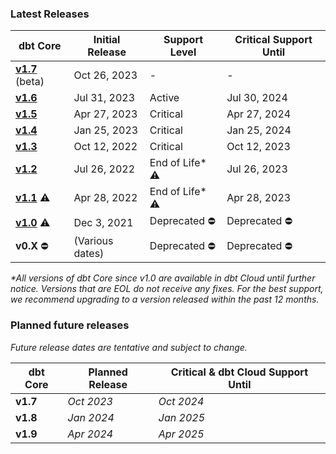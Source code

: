 ### Latest Releases

| dbt Core                                                   | Initial Release | Support Level | Critical Support Until  | 
|------------------------------------------------------------|-----------------|----------------|-------------------------|
| [**v1.7**](/guides/migration/versions/upgrading-to-v1.7) (beta)| Oct 26, 2023 | -              | -                       |
| [**v1.6**](/guides/migration/versions/upgrading-to-v1.6)   | Jul 31, 2023    | Active         | Jul 30, 2024            |
| [**v1.5**](/guides/migration/versions/upgrading-to-v1.5)   | Apr 27, 2023    | Critical       | Apr 27, 2024            | 
| [**v1.4**](/guides/migration/versions/upgrading-to-v1.4)   | Jan 25, 2023    | Critical       | Jan 25, 2024            | 
| [**v1.3**](/guides/migration/versions/upgrading-to-v1.3)   | Oct 12, 2022    | Critical       | Oct 12, 2023            | 
| [**v1.2**](/guides/migration/versions/upgrading-to-v1.2)   | Jul 26, 2022    | End of Life* ⚠️ | Jul 26, 2023            |
| [**v1.1**](/guides/migration/versions/upgrading-to-v1.1) ⚠️ | Apr 28, 2022    | End of Life* ⚠️ | Apr 28, 2023            | 
| [**v1.0**](/guides/migration/versions/upgrading-to-v1.0) ⚠️ | Dec 3, 2021     | Deprecated ⛔️  | Deprecated ⛔️           | 
|  **v0.X** ⛔️                                               | (Various dates) | Deprecated ⛔️  | Deprecated ⛔️            | 
_*All versions of dbt Core since v1.0 are available in dbt Cloud until further notice. Versions that are EOL do not receive any fixes. For the best support, we recommend upgrading to a version released within the past 12 months._
### Planned future releases

_Future release dates are tentative and subject to change._

| dbt Core | Planned Release | Critical & dbt Cloud Support Until  |
|----------|-----------------|-------------------------------------|
| **v1.7** | _Oct 2023_      | _Oct 2024_                          |
| **v1.8** | _Jan 2024_      | _Jan 2025_                          |
| **v1.9** | _Apr 2024_      | _Apr 2025_                          |
